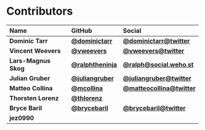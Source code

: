 # Contributors

| Name                 | GitHub                                                 | Social                                                          |
| :------------------- | :----------------------------------------------------- | :-------------------------------------------------------------- |
| **Dominic Tarr**     | [**@dominictarr**](https://github.com/dominictarr)     | [**@dominictarr@twitter**](https://twitter.com/dominictarr)     |
| **Vincent Weevers**  | [**@vweevers**](https://github.com/vweevers)           | [**@vweevers@twitter**](https://twitter.com/vweevers)           |
| **Lars-Magnus Skog** | [**@ralphtheninja**](https://github.com/ralphtheninja) | [**@ralph@social.weho.st**](https://social.weho.st/@ralph)      |
| **Julian Gruber**    | [**@juliangruber**](https://github.com/juliangruber)   | [**@juliangruber@twitter**](https://twitter.com/juliangruber)   |
| **Matteo Collina**   | [**@mcollina**](https://github.com/mcollina)           | [**@matteocollina@twitter**](https://twitter.com/matteocollina) |
| **Thorsten Lorenz**  | [**@thlorenz**](https://github.com/thlorenz)           |                                                                 |
| **Bryce Baril**      | [**@brycebaril**](https://github.com/brycebaril)       | [**@brycebaril@twitter**](https://twitter.com/brycebaril)       |
| **jez0990**          |                                                        |                                                                 |
